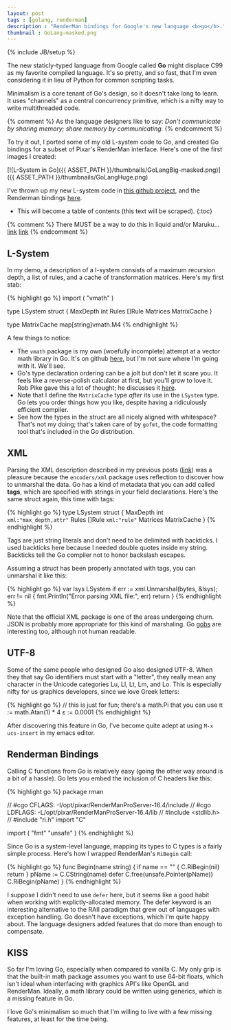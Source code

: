 ```yaml
---
layout: post
tags : [golang, renderman]
description : "RenderMan bindings for Google's new language <b>go</b>."
thumbnail : GoLang-masked.png
---
```

{% include JB/setup %}

The new staticly-typed language from Google called **Go** might displace C99 as my favorite compiled language.  It's so pretty, and so fast, that I'm even considering it in lieu of Python for common scripting tasks.

Minimalism is a core tenant of Go's design, so it doesn't take long to learn.  It uses "channels" as a central concurrency primitive, which is a nifty way to write multithreaded code.

{% comment %}
As the language designers like to say: *Don't communicate by sharing memory; share memory by communicating.* 
{% endcomment %}

To try it out, I ported some of my old L-system code to Go, and created Go bindings for a subset of Pixar's RenderMan interface.  Here's one of the first images I created:

[![L-System in Go]({{ ASSET_PATH }}/thumbnails/GoLangBig-masked.png)]({{ ASSET_PATH }}/thumbnails/GoLangHuge.png)

I've thrown up my new L-system code in [this github project](https://github.com/prideout/lsystem/tree/master/Go), and the Renderman bindings [here](https://github.com/prideout/gorman).

* This will become a table of contents (this text will be scraped).
{:toc}

{% comment %}
There MUST be a way to do this in liquid and/or Maruku...
<a href="#lsystem">link</a>
<a href="#xml">link</a>
{% endcomment %}

## L-System

In my demo, a description of a l-system consists of a maximum recursion depth, a list of rules, and a cache of transformation matrices.  Here's my first stab:

{% highlight go %}
import ( "vmath" )

type LSystem struct {
    MaxDepth int
    Rules    []Rule
    Matrices MatrixCache
}

type MatrixCache map[string]vmath.M4
{% endhighlight %}

A few things to notice:

*   The `vmath` package is my own (woefully incomplete) attempt at a vector math library in Go.  It's on github [here](https://github.com/prideout/govmath), but I'm not sure where I'm going with it.  We'll see.
*   Go's type declaration ordering can be a jolt but don't let it scare you.  It feels like a reverse-polish calculator at first, but you'll grow to love it. Rob Pike gave this a lot of thought; he discusses it [here](http://blog.golang.org/2010/07/gos-declaration-syntax.html).
*   Note that I define the `MatrixCache` type *after* its use in the `LSystem` type.  Go lets you order things how you like, despite having a ridiculously efficient compiler.
*   See how the types in the struct are all nicely aligned with whitespace?  That's not my doing; that's taken care of by `gofmt`, the code formatting tool that's included in the Go distribution.

## XML

Parsing the XML description described in my previous posts ([link](http://prideout.net/blog/?p=44#rules)) was a pleasure because the `encoders/xml` package uses reflection to discover how to unmarshal the data.  Go has a kind of metadata that you can add called **tags**, which are specified with strings in your field declarations.  Here's the same struct again, this time with tags:

{% highlight go %}
type LSystem struct {
    MaxDepth int    `xml:"max_depth,attr"`
    Rules    []Rule `xml:"rule"`
    Matrices MatrixCache
}
{% endhighlight %}

Tags are just string literals and don't need to be delimited with backticks.  I used backticks here because I needed double quotes inside my string.  Backticks tell the Go compiler not to honor backslash escapes.

Assuming a struct has been properly annotated with tags, you can unmarshal it like this:

{% highlight go %}
var lsys LSystem
if err := xml.Unmarshal(bytes, &lsys); err != nil {
    fmt.Println("Error parsing XML file:", err)
    return
}
{% endhighlight %}

Note that the official XML package is one of the areas undergoing churn.  JSON is probably more appropriate for this kind of marshaling.  Go [gobs](http://blog.golang.org/2011/03/gobs-of-data.html) are interesting too, although not human readable.

## UTF-8

Some of the same people who designed Go also designed UTF-8.  When they that say Go identifiers must start with a "letter", they really mean any character in the Unicode categories Lu, Ll, Lt, Lm, and Lo.  This is especially nifty for us graphics developers, since we love Greek letters:

{% highlight go %}
// this is just for fun; there's a math.Pi that you can use
π := math.Atan(1) * 4 
ε := 0.0001
{% endhighlight %}

After discovering this feature in Go, I've become quite adept at using `M-x ucs-insert` in my emacs editor.

## Renderman Bindings

Calling C functions from Go is relatively easy (going the other way around is a bit of a hassle).  Go lets you embed the inclusion of C headers like this:

{% highlight go %}
package rman

// #cgo CFLAGS: -I/opt/pixar/RenderManProServer-16.4/include
// #cgo LDFLAGS: -L/opt/pixar/RenderManProServer-16.4/lib
// #include <stdlib.h>
// #include "ri.h"
import "C"

import (
    "fmt"
    "unsafe"
)
{% endhighlight %}

Since Go is a system-level language, mapping its types to C types is a fairly simple process.  Here's how I wrapped RenderMan's `RiBegin` call:

{% highlight go %}
func Begin(name string) {
    if name == "" {
        C.RiBegin(nil)
        return
    }
    pName := C.CString(name)
    defer C.free(unsafe.Pointer(pName))
    C.RiBegin(pName)
}
{% endhighlight %}

I suppose I didn't need to use `defer` here, but it seems like a good habit when working with explictly-allocated memory. The defer keyword is an interesting alternative to the RAII paradigm that grew out of languages with exception handling.  Go doesn't have exceptions, which I'm quite happy about.  The language designers added features that do more than enough to compensate.

## KISS

So far I'm loving Go, especially when compared to vanilla C.  My only grip is that the built-in math package assumes you want to use 64-bit floats, which isn't ideal when interfacing with graphics API's like OpenGL and RenderMan.  Ideally, a math library could be written using generics, which is a missing feature in Go.

I love Go's minimalism so much that I'm willing to live with a few missing features, at least for the time being.
